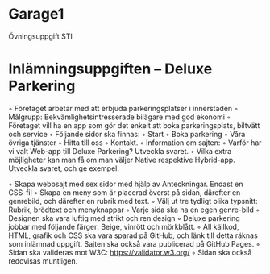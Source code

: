 # Garage1
Övningsuppgift STI

# Inlämningsuppgiften – Deluxe Parkering
◦ Företaget arbetar med att erbjuda parkeringsplatser i innerstaden
◦ Målgrupp: Bekvämlighetsintresserade bilägare med god ekonomi
◦ Företaget vill ha en app som gör det enkelt att boka parkeringsplats, biltvätt och service
◦ Följande sidor ska finnas:
◦ Start
◦ Boka parkering
◦ Våra övriga tjänster
◦ Hitta till oss
◦ Kontakt.
◦ Information om sajten:
◦ Varför har vi valt Web-app till Deluxe Parkering? Utveckla svaret.
◦ Vilka extra möjligheter kan man få om man väljer Native respektive Hybrid-app. Utveckla svaret, och ge exempel.

◦ Skapa webbsajt med sex sidor med hjälp av Anteckningar. Endast en CSS-fil
◦ Skapa en meny som är placerad överst på sidan, därefter en genrebild, och därefter
en rubrik med text.
◦ Välj ut tre tydligt olika typsnitt: Rubrik, brödtext och menyknappar
◦ Varje sida ska ha en egen genre-bild
◦ Designen ska vara luftig med strikt och ren design
◦ Deluxe parkering jobbar med följande färger: Beige, vinrött och mörkblått.
◦ All källkod, HTML, grafik och CSS ska vara sparad på GitHub, och länk till detta räknas
som inlämnad uppgift. Sajten ska också vara publicerad på GitHub Pages.
◦ Sidan ska valideras mot W3C: https://validator.w3.org/
◦ Sidan ska också redovisas muntligen.